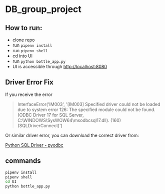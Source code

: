 # DB_group_project
## How to run:
* clone repo
* run `pipenv install`
* run `pipenv shell`
* cd into UI
* run `python bottle_app.py`
* UI is accessible through [http://localhost:8080](http://localhost:8080)

## Driver Error Fix
If you receive the error
> InterfaceError('IM003', '[IM003] Specified driver could not be loaded due to system error  126: The specified module could not be found. (ODBC Driver 17 for SQL Server, C:\WINDOWS\SysWOW64\msodbcsql17.dll). (160) (SQLDriverConnect)')

Or similar driver error, you can download the correct driver from:

[Python SQL Driver - pyodbc](https://docs.microsoft.com/en-us/sql/connect/odbc/download-odbc-driver-for-sql-server?view=sql-server-ver15)

## commands
```bash
pipenv install
pipenv shell
cd UI
python bottle_app.py
```
